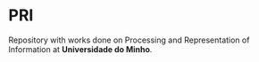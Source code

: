 # PRI
Repository with works done on Processing and Representation of Information at **Universidade do Minho**.
